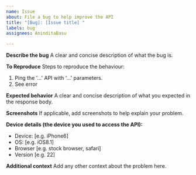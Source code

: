```yaml
---
name: Issue
about: File a bug to help improve the API
title: "[Bug]: [Issue title] "
labels: bug
assignees: AninditaBasu

---
```


**Describe the bug**
A clear and concise description of what the bug is.

**To Reproduce**
Steps to reproduce the behaviour:
1. Ping the '...' API with '...' parameters.
2. See error

**Expected behavior**
A clear and concise description of what you expected in the response body.

**Screenshots**
If applicable, add screenshots to help explain your problem.

**Device details (the device you used to access the API):**
 - Device: [e.g. iPhone6]
 - OS: [e.g. iOS8.1]
 - Browser [e.g. stock browser, safari]
 - Version [e.g. 22]

**Additional context**
Add any other context about the problem here.
